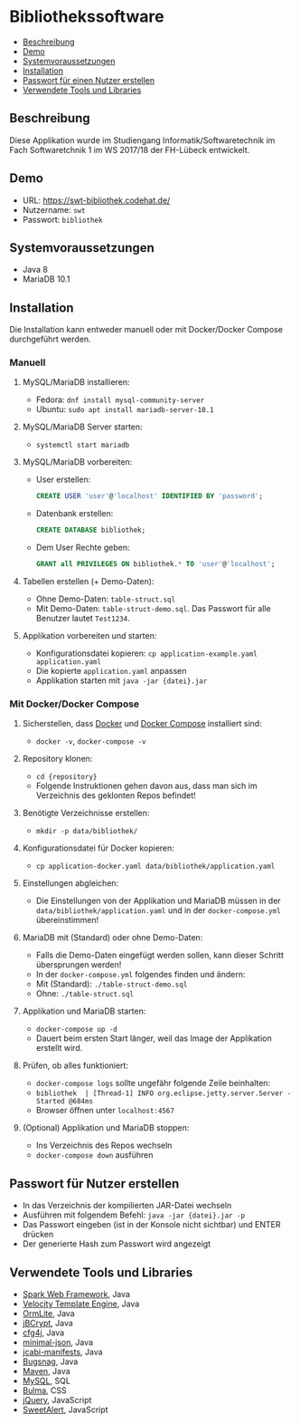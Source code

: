 # Bibliothekssoftware

- [Beschreibung](#beschreibung)
- [Demo](#demo)
- [Systemvoraussetzungen](#systemvoraussetzungen)
- [Installation](#installation)
- [Passwort für einen Nutzer erstellen](#passwort-für-nutzer-erstellen)
- [Verwendete Tools und Libraries](#verwendete-tools-und-libraries)

## Beschreibung

Diese Applikation wurde im Studiengang Informatik/Softwaretechnik
im Fach Softwaretchnik 1 im WS 2017/18 der FH-Lübeck entwickelt.

## Demo

- URL: <https://swt-bibliothek.codehat.de/>
- Nutzername: `swt`
- Passwort: `bibliothek`

## Systemvoraussetzungen

- Java 8
- MariaDB 10.1

## Installation

Die Installation kann entweder manuell oder mit Docker/Docker Compose durchgeführt werden.

### Manuell

1. MySQL/MariaDB installieren:

    - Fedora: `dnf install mysql-community-server`
    - Ubuntu: `sudo apt install mariadb-server-10.1`

1. MySQL/MariaDB Server starten:

    - `systemctl start mariadb`

1. MySQL/MariaDB vorbereiten:

    - User erstellen:

        ```sql
        CREATE USER 'user'@'localhost' IDENTIFIED BY 'password';
        ```

    - Datenbank erstellen:

        ```sql
        CREATE DATABASE bibliothek;
        ```

    - Dem User Rechte geben:

        ```sql
        GRANT all PRIVILEGES ON bibliothek.* TO 'user'@'localhost';
        ```

1. Tabellen erstellen (+ Demo-Daten):

    - Ohne Demo-Daten: `table-struct.sql`
    - Mit Demo-Daten: `table-struct-demo.sql`. Das Passwort für alle Benutzer lautet `Test1234`.

1. Applikation vorbereiten und starten:

    - Konfigurationsdatei kopieren: `cp application-example.yaml application.yaml`
    - Die kopierte `application.yaml` anpassen
    - Applikation starten mit `java -jar {datei}.jar`

### Mit Docker/Docker Compose

1. Sicherstellen, dass [Docker](https://www.docker.com/) und [Docker Compose](https://docs.docker.com/compose/) installiert sind:

    - `docker -v`, `docker-compose -v`

1. Repository klonen:

    - `cd {repository}`
    - Folgende Instruktionen gehen davon aus, dass man sich im Verzeichnis des geklonten Repos befindet!

1. Benötigte Verzeichnisse erstellen:

    - `mkdir -p data/bibliothek/`

1. Konfigurationsdatei für Docker kopieren:

    - `cp application-docker.yaml data/bibliothek/application.yaml`

1. Einstellungen abgleichen:

    - Die Einstellungen von der Applikation und MariaDB müssen in der `data/bibliothek/application.yaml` und in der `docker-compose.yml` übereinstimmen!

1. MariaDB mit (Standard) oder ohne Demo-Daten:

    - Falls die Demo-Daten eingefügt werden sollen, kann dieser Schritt übersprungen werden!
    - In der `docker-compose.yml` folgendes finden und ändern:
    - Mit (Standard): `./table-struct-demo.sql`
    - Ohne: `./table-struct.sql`

1. Applikation und MariaDB starten:

    - `docker-compose up -d`
    - Dauert beim ersten Start länger, weil das Image der Applikation erstellt wird.

1. Prüfen, ob alles funktioniert:

    - `docker-compose logs` sollte ungefähr folgende Zeile beinhalten:
    - `bibliothek  | [Thread-1] INFO org.eclipse.jetty.server.Server - Started @684ms`
    - Browser öffnen unter `localhost:4567`

1. (Optional) Applikation und MariaDB stoppen:

    - Ins Verzeichnis des Repos wechseln
    - `docker-compose down` ausführen

## Passwort für Nutzer erstellen

- In das Verzeichnis der kompilierten JAR-Datei wechseln
- Ausführen mit folgendem Befehl: `java -jar {datei}.jar -p`
- Das Passwort eingeben (ist in der Konsole nicht sichtbar) und ENTER drücken
- Der generierte Hash zum Passwort wird angezeigt

## Verwendete Tools und Libraries

- [Spark Web Framework](http://sparkjava.com/), Java
- [Velocity Template Engine](http://velocity.apache.org/engine/1.7/), Java
- [OrmLite](http://ormlite.com/), Java
- [jBCrypt](https://www.mindrot.org/projects/jBCrypt/), Java
- [cfg4j](http://www.cfg4j.org/), Java
- [minimal-json](https://github.com/ralfstx/minimal-json), Java
- [jcabi-manifests](http://manifests.jcabi.com/), Java
- [Bugsnag](https://www.bugsnag.com/), Java
- [Maven](https://maven.apache.org/), Java
- [MySQL](https://www.mysql.com/de/), SQL
- [Bulma](https://bulma.io/), CSS
- [jQuery](https://jquery.com/), JavaScript
- [SweetAlert](https://sweetalert.js.org/), JavaScript

